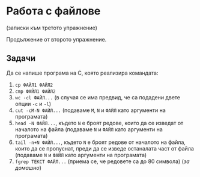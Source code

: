 # Работа с файлове
(записки към третото упражнение)

Продължение от второто упражнение.

## Задачи

Да се напише програма на C, която реализира командата:

1. `cp ФАЙЛ1 ФАЙЛ2`
2. `cmp ФАЙЛ1 ФАЙЛ2`
3. `wc -cl ФАЙЛ...` (в случая се има предвид, че са подадени двете опции `-c` и `-l`)
4. `cut -cM-N ФАЙЛ...` (подаваме `M`, `N` и `ФАЙЛ` като аргументи на програмата)
5. `head -N ФАЙЛ...`, където `N` е броят редове, които да се изведат от началото на файла (подаваме `N` и `ФАЙЛ` като аргументи на програмата)
6. `tail -n+N ФАЙЛ...`, където `N` е броят редове от началото на файла, които да се пропуснат, преди да се изведе останалата част от файла (подаваме `N` и `ФАЙЛ` като аргументи на програмата)
7. `fgrep ТЕКСТ ФАЙЛ...` (приема се, че редовете са до 80 символа) (*за домашно*)
